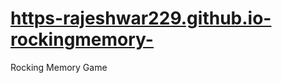 # [https-rajeshwar229.github.io-rockingmemory-](https://rajeshwar229.github.io/rockingmemory/)
Rocking Memory Game
